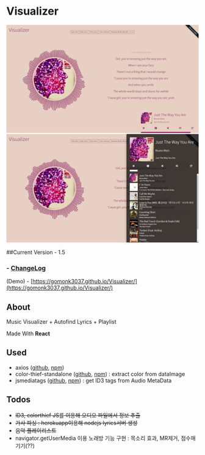 # Visualizer

![v1.5](images/v1.5.png)
![v1.5_playlist](images/v1.5_playlist.png)

##Current Version - 1.5 
### - [ChangeLog](ChangeLog.md)
(Demo) - [https://gomonk3037.github.io/Visualizer/](https://gomonk3037.github.io/Visualizer/)

## About

Music Visualizer  + Autofind Lyrics + Playlist

Made With **React**

## Used

- axios ([github](https://github.com/mzabriskie/axios), [npm](https://www.npmjs.com/package/axios))
- color-thief-standalone ([github](https://github.com/lokesh/color-thief), [npm](https://www.npmjs.com/package/color-thief-standalone)) : extract color from dataImage
- jsmediatags ([github](https://github.com/aadsm/jsmediatags), [npm](https://www.npmjs.com/package/jsmediatags))  : get ID3 tags from Audio MetaData

## Todos

- ~~ID3, colorthief JS를 이용해 오디오 파일에서 정보 추출~~
- ~~가사 파싱 : herokuapp이용해 nodejs lyrics서버 생성~~
- ~~음악 플레이리스트~~
- navigator.getUserMedia 이용 노래방 기능 구현 : 목소리 효과, MR제거, 점수매기기(??)

